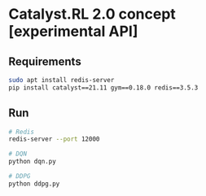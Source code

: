 # Catalyst.RL 2.0 concept [experimental API]

## Requirements
```bash
sudo apt install redis-server
pip install catalyst==21.11 gym==0.18.0 redis==3.5.3
```

## Run
```bash
# Redis
redis-server --port 12000

# DQN
python dqn.py

# DDPG
python ddpg.py
```
